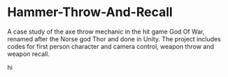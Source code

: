 # Hammer-Throw-And-Recall
A case study of the axe throw mechanic in the hit game God Of War, renamed after the Norse god Thor and done in Unity. The project includes codes for first person character and camera control, weapon throw and weapon recall.

hi

